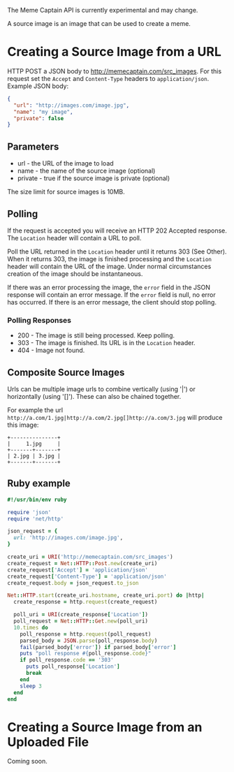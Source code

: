 The Meme Captain API is currently experimental and may change.

A source image is an image that can be used to create a meme.

# Creating a Source Image from a URL

HTTP POST a JSON body to http://memecaptain.com/src_images. For this
request set the `Accept` and `Content-Type` headers to `application/json`.
Example JSON body:

```json
{
  "url": "http://images.com/image.jpg",
  "name": "my image",
  "private": false
}
```

## Parameters

- url - the URL of the image to load
- name - the name of the source image (optional)
- private - true if the source image is private (optional)

The size limit for source images is 10MB.

## Polling

If the request is accepted you will receive an HTTP 202 Accepted response.
The `Location` header will contain a URL to poll.

Poll the URL returned in the `Location` header until it returns 303 (See
Other). When it returns 303, the image is finished processing and the
`Location` header will contain the URL of the image. Under normal
circumstances creation of the image should be instantaneous.

If there was an error processing the image, the `error` field in the
JSON response will contain an error message. If the `error` field is null,
no error has occurred. If there is an error message, the client should stop
polling.

### Polling Responses

* 200 - The image is still being processed. Keep polling.
* 303 - The image is finished. Its URL is in the `Location` header.
* 404 - Image not found.

## Composite Source Images

Urls can be multiple image urls to combine vertically (using '|') or
horizontally (using '[]'). These can also be chained together.

For example the url `http://a.com/1.jpg|http://a.com/2.jpg[]http://a.com/3.jpg`
will produce this image:

```
+---------------+
|     1.jpg     |
+-------+-------+
| 2.jpg | 3.jpg |
+-------+-------+
```

## Ruby example

```ruby
#!/usr/bin/env ruby

require 'json'
require 'net/http'

json_request = {
  url: 'http://images.com/image.jpg',
}

create_uri = URI('http://memecaptain.com/src_images')
create_request = Net::HTTP::Post.new(create_uri)
create_request['Accept'] = 'application/json'
create_request['Content-Type'] = 'application/json'
create_request.body = json_request.to_json

Net::HTTP.start(create_uri.hostname, create_uri.port) do |http|
  create_response = http.request(create_request)

  poll_uri = URI(create_response['Location'])
  poll_request = Net::HTTP::Get.new(poll_uri)
  10.times do
    poll_response = http.request(poll_request)
    parsed_body = JSON.parse(poll_response.body)
    fail(parsed_body['error']) if parsed_body['error']
    puts "poll response #{poll_response.code}"
    if poll_response.code == '303'
      puts poll_response['Location']
      break
    end
    sleep 3
  end
end
```

# Creating a Source Image from an Uploaded File

Coming soon.
